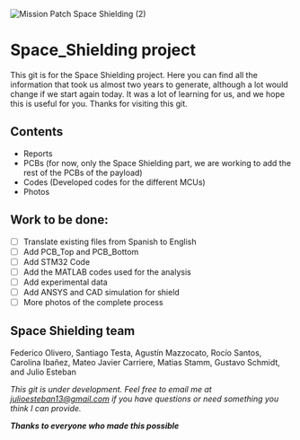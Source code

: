 ![Mission Patch Space Shielding (2)](https://github.com/13Jull/Space_Shielding/assets/104043830/010d7edb-6c2e-48d3-8219-e948cea984a5)

# Space_Shielding project
This git is for the Space Shielding project. Here you can find all the information that took us almost two years to generate, although a lot would change if we start again today. It was a lot of learning for us, and we hope this is useful for you. Thanks for visiting this git.

## Contents
  - Reports
  - PCBs (for now, only the Space Shielding part, we are working to add the rest of the PCBs of the payload)
  - Codes (Developed codes for the different MCUs)
  - Photos

## Work to be done:
   - [ ] Translate existing files from Spanish to English
   - [ ] Add PCB_Top and PCB_Bottom
   - [ ] Add STM32 Code
   - [ ] Add the MATLAB codes used for the analysis
   - [ ] Add experimental data
   - [ ] Add ANSYS and CAD simulation for shield
   - [ ] More photos of the complete process

## Space Shielding team
Federico Olivero, Santiago Testa, Agustín Mazzocato, Rocío Santos, Carolina Ibañez, Mateo Javier Carriere, Matias Stamm, Gustavo Schmidt, and Julio Esteban




   _This git is under development. Feel free to email me at julioesteban13@gmail.com if you have questions or need something you think I can provide._
 
   **_Thanks to everyone who made this possible_**
